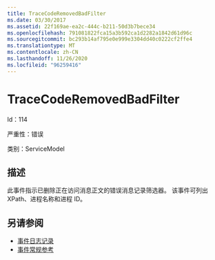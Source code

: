 ```yaml
---
title: TraceCodeRemovedBadFilter
ms.date: 03/30/2017
ms.assetid: 22f169ae-ea2c-444c-b211-50d3b7bece34
ms.openlocfilehash: 791081822fca15a3b592ca1d2282a1842d61d96c
ms.sourcegitcommit: bc293b14af795e0e999e3304dd40c0222cf2ffe4
ms.translationtype: MT
ms.contentlocale: zh-CN
ms.lasthandoff: 11/26/2020
ms.locfileid: "96259416"
---
```

# <a name="tracecoderemovedbadfilter"></a>TraceCodeRemovedBadFilter

Id：114  
  
 严重性：错误  
  
 类别：ServiceModel  
  
## <a name="description"></a>描述  

 此事件指示已删除正在访问消息正文的错误消息记录筛选器。 该事件可列出 XPath、进程名称和进程 ID。  
  
## <a name="see-also"></a>另请参阅

- [事件日志记录](index.md)
- [事件常规参考](events-general-reference.md)
